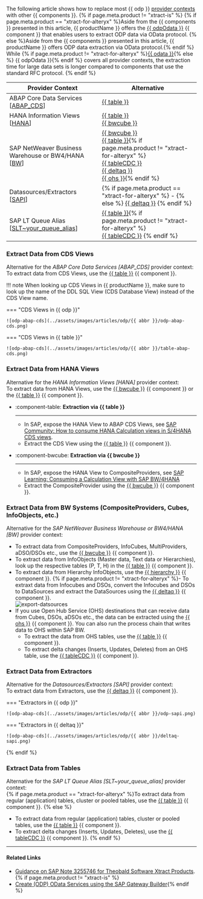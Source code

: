 

The following article shows how to replace most {{ odp }} [provider contexts](../documentation/odp/provider-context.md) with other {{ components }}.
{% if page.meta.product != "xtract-is" %}
{% if page.meta.product == "xtract-for-alteryx" %}Aside from the {{ components }} presented in this article, {{ productName }} offers the [{{ odpOdata }}](../documentation/odp-odata/index.md) {{ component }} that enables users to extract ODP data via OData protocol. {% else %}Aside from the {{ components }} presented in this article, {{ productName }} offers ODP data extraction via OData protocol.{% endif %}
While {% if page.meta.product != "xtract-for-alteryx" %}[{{ odata }}](../documentation/odata/index.md){% else %} {{ odpOdata }}{% endif %} covers all provider contexts, the extraction time for large data sets is longer compared to components that use the standard RFC protocol.
{% endif %}
 
| Provider Context | Alternative | 
|-------------|-------------|
| ABAP Core Data Services [[ABAP_CDS](../documentation/odp/provider-context.md/#abap-cds-views)] | [{{ table }}](../documentation/table/index.md) | 
| HANA Information Views [[HANA](../documentation/odp/provider-context.md/#hana-views)] | [{{ table }}](../documentation/table/index.md)<br> [{{ bwcube }}](../documentation/bwcube/index.md) |
| SAP NetWeaver Business Warehouse or BW4/HANA [[BW](../documentation/odp/provider-context.md/#bw-infoproviders)] | [{{ bwcube }}](../documentation/bwcube/index.md)<br> [{{ table }}](../documentation/table/index.md){% if page.meta.product != "xtract-for-alteryx" %} <br> [{{ tableCDC }}](../documentation/table-cdc/index.md) <br> [{{ deltaq }}](../documentation/deltaq/index.md)<br> [{{ ohs }}](../documentation/ohs/index.md){% endif %} | 
| Datasources/Extractors [[SAPI](../documentation/odp/provider-context.md/#extractors)] |  {% if page.meta.product == "xtract-for-alteryx" %} - {% else %} [{{ deltaq }}](../documentation/deltaq/index.md) {% endif %} | 
| SAP LT Queue Alias [[SLT~your_queue_alias](../documentation/odp/provider-context.md/#slt-server)] | [{{ table }}](../documentation/table/index.md){% if page.meta.product != "xtract-for-alteryx" %} <br> [{{ tableCDC }}](../documentation/table-cdc/index.md) {% endif %} | 


### Extract Data from CDS Views

Alternative for the *ABAP Core Data Services [ABAP_CDS]* provider context:<br>
To extract data from CDS Views, use the [{{ table }}](../documentation/table/index.md) {{ component }}.

!!! note
	When looking up CDS Views in {{ productName }}, make sure to look up the name of the DDL SQL View (CDS Database View) instead of the CDS View name.

=== "CDS Views in {{ odp }}"

	![odp-abap-cds](../assets/images/articles/odp/{{ abbr }}/odp-abap-cds.png)
		
=== "CDS Views in {{ table }}"

	![odp-abap-cds](../assets/images/articles/odp/{{ abbr }}/table-abap-cds.png)


### Extract Data from HANA Views

Alternative for the *HANA Information Views [HANA]* provider context:<br>
To extract data from HANA Views, use the [{{ bwcube }}](../documentation/bwcube/index.md) {{ component }} or the [{{ table }}](../documentation/table/index.md) {{ component }}.<br>

<div class="grid cards" markdown>


-   :component-table: __Extraction via {{ table }}__

    ---

    - In SAP, expose the HANA View to ABAP CDS Views, see [SAP Community: How to consume HANA Calculation views in S/4HANA CDS views](https://community.sap.com/t5/technology-blogs-by-members/how-to-consume-hana-calculation-views-in-s-4hana-cds-views/ba-p/13476798).
	- Extract the CDS View using the [{{ table }}](../documentation/table/index.md) {{ component }}.

-   :component-bwcube: __Extraction via {{ bwcube }}__

    ---

    - In SAP, expose the HANA View to CompositeProviders, see [SAP Learning: Consuming a Calculation View with SAP BW/4HANA](https://learning.sap.com/learning-journeys/upgrading-your-sap-bw-skills-to-sap-bw-4hana/consuming-a-calculation-view-with-sap-bw-4hana_ac069075-173b-41fb-bb35-b950b213d407)
	- Extract the CompositeProvider using the [{{ bwcube }}](../documentation/table/index.md) {{ component }}.

</div>

### Extract Data from BW Systems (CompositeProviders, Cubes, InfoObjects, etc.)

Alternative for the *SAP NetWeaver Business Warehouse or BW4/HANA [BW]* provider context:
- To extract data from CompositeProviders, InfoCubes, MultiProviders, aDSO/DSOs etc., use the [{{ bwcube }}](../documentation/bwcube/index.md) {{ component }}.
- To extract data from InfoObjects (Master data, Text data or Hierarchies), look up the respective tables (P, T, H) in the [{{ table }}](../documentation/table/index.md) {{ component }}.
- To extract data from Hierarchy InfoObjects, use the [{{ hierarchy }}](../documentation/hierarchy/index.md) {{ component }}.
{% if page.meta.product != "xtract-for-alteryx" %}- To extraxt data from Infocubes and DSOs, convert the Infocubes and DSOs to DataSources and extract the DataSources using the [{{ deltaq }}](../documentation/table/index.md) {{ component }}.<br>
![export-datsources](../assets/images/articles/odp/export-datasources.png)
- If you use Open Hub Service (OHS) destinations that can receive data from Cubes, DSOs, aDSOs etc., the data can be extracted using the [{{ ohs }}](../documentation/ohs/index.md) {{ component }}. 
You can also run the process chain that writes data to OHS within SAP BW.
	- To extract the data from OHS tables, use the [{{ table }}](../documentation/table/index.md) {{ component }}.
	- To extract delta changes (Inserts, Updates, Deletes) from an OHS table, use the [{{ tableCDC }}](../documentation/table-cdc/index.md) {{ component }}.

### Extract Data from Extractors

Alternative for the *Datasources/Extractors [SAPI]* provider context:<br>
To extract data from Extractors, use the [{{ deltaq }}](../documentation/deltaq/index.md) {{ component }}.

=== "Extractors in {{ odp }}"

	![odp-abap-cds](../assets/images/articles/odp/{{ abbr }}/odp-sapi.png)
		
=== "Extractors in {{ deltaq }}"

	![odp-abap-cds](../assets/images/articles/odp/{{ abbr }}/deltaq-sapi.png)

{% endif %}

### Extract Data from Tables

Alternative for the *SAP LT Queue Alias [SLT~your_queue_alias]* provider context:<br>
{% if page.meta.product == "xtract-for-alteryx" %}To extract data from regular (application) tables, cluster or pooled tables, use the [{{ table }}](../documentation/table/index.md) {{ component }}.
{% else %}
- To extract data from regular (application) tables, cluster or pooled tables, use the [{{ table }}](../documentation/table/index.md) {{ component }}.
- To extract delta changes (Inserts, Updates, Deletes), use the [{{ tableCDC }}](../documentation/table-cdc/index.md) {{ component }}.
{% endif %}

<!---

=== "Tables in {{ odp }}"

	Coming soon...
		
=== "Tables in {{ table }}"

	Coming soon...
		
{% if page.meta.product != "xtract-for-alteryx" %}

=== "Tables in {{ tableCDC }}"

	Coming soon...
		
{% endif %}

-->

----

#### Related Links
- [Guidance on SAP Note 3255746 for Theobald Software Xtract Products](https://theobald-software.com/en/products-technology-en/guidance-on-sap-note-3255746-for-theobald-software-xtract-products/). {% if page.meta.product != "xtract-is" %}
- [Create (ODP) OData Services using the SAP Gateway Builder](create-odata-services-using-the-sap-gateway-builder.md){% endif %}
